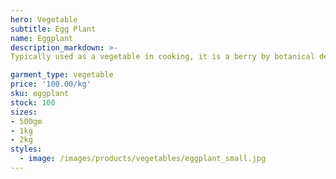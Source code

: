 ```yaml
---
hero: Vegetable
subtitle: Egg Plant
name: Eggplant
description_markdown: >-
Typically used as a vegetable in cooking, it is a berry by botanical definition. As a member of the genus Solanum, it is related to the tomato, chili pepper, and potato, although they are new world and the eggplant, like nightshade, is old world. Like the tomato, its skin and seeds can be eaten, but, like the potato, it is usually eaten cooked. Eggplant is nutritionally low in macronutrient and micronutrient content.   

garment_type: vegetable
price: '100.00/kg'
sku: eggplant
stock: 100
sizes:
- 500gm
- 1kg
- 2kg
styles:
  - image: /images/products/vegetables/eggplant_small.jpg
---
```

